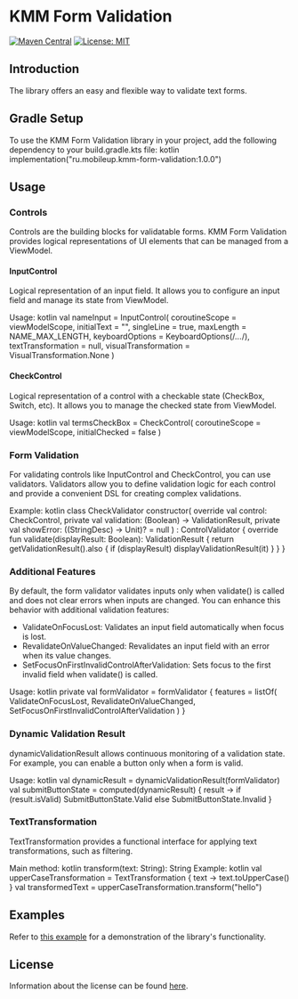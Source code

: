 # KMM Form Validation
[![Maven Central](https://img.shields.io/maven-central/v/ru.mobileup/kmm-form-validation)](https://repo1.maven.org/maven2/ru/mobileup/kmm-form-validation)
[![License: MIT](https://img.shields.io/badge/License-MIT-yellow.svg)](https://opensource.org/licenses/MIT)

## Introduction
The library offers an easy and flexible way to validate text forms.

## Gradle Setup
To use the KMM Form Validation library in your project, add the following dependency to your build.gradle.kts file:
kotlin
implementation("ru.mobileup.kmm-form-validation:1.0.0")

## Usage

### Controls
Controls are the building blocks for validatable forms. KMM Form Validation provides logical representations of UI elements that can be managed from a ViewModel.

#### InputControl
Logical representation of an input field. It allows you to configure an input field and manage its state from ViewModel.

Usage:
kotlin
val nameInput = InputControl(
coroutineScope = viewModelScope,
initialText = "",
singleLine = true,
maxLength = NAME_MAX_LENGTH,
keyboardOptions = KeyboardOptions(/*...*/),
textTransformation = null,
visualTransformation = VisualTransformation.None
)
#### CheckControl
Logical representation of a control with a checkable state (CheckBox, Switch, etc). It allows you to manage the checked state from ViewModel.

Usage:
kotlin
val termsCheckBox = CheckControl(
coroutineScope = viewModelScope,
initialChecked = false
)

### Form Validation
For validating controls like InputControl and CheckControl, you can use validators. Validators allow you to define validation logic for each control and provide a convenient DSL for creating complex validations.

Example:
kotlin
class CheckValidator constructor(
override val control: CheckControl,
private val validation: (Boolean) -> ValidationResult,
private val showError: ((StringDesc) -> Unit)? = null
) : ControlValidator<CheckControl> {
override fun validate(displayResult: Boolean): ValidationResult {
return getValidationResult().also {
if (displayResult) displayValidationResult(it)
}
}
}

### Additional Features
By default, the form validator validates inputs only when validate() is called and does not clear errors when inputs are changed. You can enhance this behavior with additional validation features:
- ValidateOnFocusLost: Validates an input field automatically when focus is lost.
- RevalidateOnValueChanged: Revalidates an input field with an error when its value changes.
- SetFocusOnFirstInvalidControlAfterValidation: Sets focus to the first invalid field when validate() is called.

Usage:
kotlin
private val formValidator = formValidator {
features = listOf(
ValidateOnFocusLost,
RevalidateOnValueChanged,
SetFocusOnFirstInvalidControlAfterValidation
)
}


### Dynamic Validation Result
dynamicValidationResult allows continuous monitoring of a validation state. For example, you can enable a button only when a form is valid.

Usage:
kotlin
val dynamicResult = dynamicValidationResult(formValidator)
val submitButtonState = computed(dynamicResult) { result ->
if (result.isValid) SubmitButtonState.Valid else SubmitButtonState.Invalid
}

### TextTransformation
TextTransformation provides a functional interface for applying text transformations, such as filtering.

Main method:
kotlin
transform(text: String): String
Example:
kotlin
val upperCaseTransformation = TextTransformation { text -> text.toUpperCase() }
val transformedText = upperCaseTransformation.transform("hello")

## Examples
Refer to [this example](https://github.com/MobileUpLLC/KMM-Form-Validation/tree/main/sample) for a demonstration of the library's functionality.

## License
Information about the license can be found [here](https://github.com/MobileUpLLC/KMM-Form-Validation/blob/master/LICENSE).